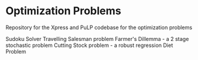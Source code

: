 # Optimization Problems

Repository for the Xpress and PuLP codebase for the optimization problems

Sudoku Solver
Travelling Salesman problem 
Farmer's Dillemma - a 2 stage stochastic problem
Cutting Stock problem - a robust regression
Diet Problem 
